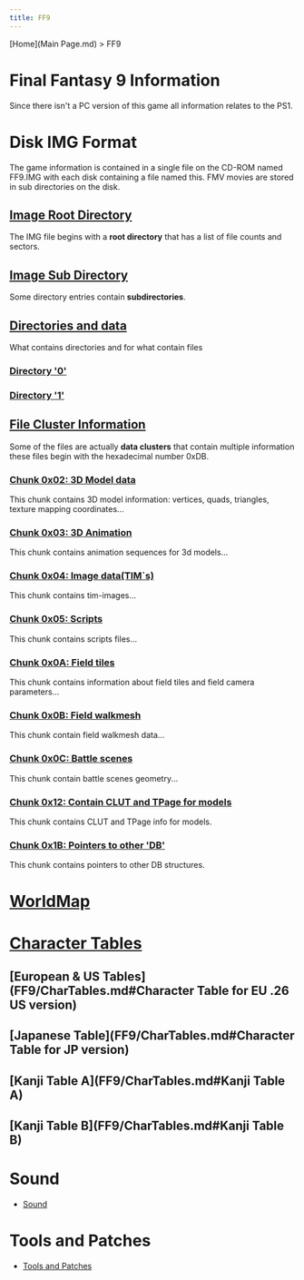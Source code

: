 ```yaml
---
title: FF9
---
```


[Home](Main Page.md) > FF9

# Final Fantasy 9 Information

Since there isn't a PC version of this game all information relates to the PS1.

# Disk IMG Format

The game information is contained in a single file on the CD-ROM named FF9.IMG with each disk containing a file named this. FMV movies are stored in sub directories on the disk.

## [Image Root Directory](FF9/IMGRootDir.md)

The IMG file begins with a **root directory** that has a list of file counts and sectors.

## [Image Sub Directory](FF9/IMGSubDir.md)

Some directory entries contain **subdirectories**.

## [Directories and data](FF9/Dirs.md)

What contains directories and for what contain files

### [Directory '0'](FF9/Dirs/00.md)

### [Directory '1'](FF9/Dirs/01.md)

## [File Cluster Information](FF9/File/Data.md)

Some of the files are actually **data clusters** that contain multiple information these files begin with the hexadecimal number 0xDB.

### [Chunk 0x02: 3D Model data](FF9/File/0x02.md)

This chunk contains 3D model information: vertices, quads, triangles, texture mapping coordinates...

### [Chunk 0x03: 3D Animation](FF9/File/0x03.md)

This chunk contains animation sequences for 3d models...

### [Chunk 0x04: Image data(TIM\`s)](FF9/File/0x04.md)

This chunk contains tim-images...

### [Chunk 0x05: Scripts](FF9/File/0x05.md)

This chunk contains scripts files...

### [Chunk 0x0A: Field tiles](FF9/File/0x0A.md)

This chunk contains information about field tiles and field camera parameters...

### [Chunk 0x0B: Field walkmesh](FF9/File/0x0B.md)

This chunk contain field walkmesh data...

### [Chunk 0x0C: Battle scenes](FF9/File/0x0C.md)

This chunk contain battle scenes geometry...

### [Chunk 0x12: Contain CLUT and TPage for models](FF9/File/0x12.md)

This chunk contains CLUT and TPage info for models.

### [Chunk 0x1B: Pointers to other 'DB'](FF9/File/0x1B.md)

This chunk contains pointers to other DB structures.

# [WorldMap](FF9/WorldMap.md)

# [Character Tables](FF9/CharTables.md)

## [European & US Tables](FF9/CharTables.md#Character Table for EU .26 US version)

## [Japanese Table](FF9/CharTables.md#Character Table for JP version)

## [Kanji Table A](FF9/CharTables.md#Kanji Table A)

## [Kanji Table B](FF9/CharTables.md#Kanji Table B)

# Sound

-   [Sound](FF9/Sound.md)

# Tools and Patches

-   [Tools and Patches](FF9/Tools.md)
